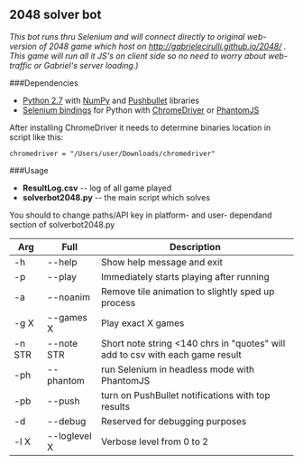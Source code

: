 2048 solver bot
---------------

*This bot runs thru Selenium and will connect directly to original web-version of 2048 game which host on http://gabrielecirulli.github.io/2048/ . This game will run all it JS's on client side so no need to worry about web-traffic or Gabriel's server loading.)*

###Dependencies

 - [Python 2.7](http://www.python.org) with [NumPy](http://www.numpy.org/) and [Pushbullet](https://github.com/randomchars/pushbullet.py) libraries
 - [Selenium bindings](https://pypi.python.org/pypi/selenium) for Python with [ChromeDriver](https://code.google.com/p/chromedriver/) or [PhantomJS](http://phantomjs.org/)

After installing ChromeDriver it needs to determine binaries location in script like this:

`chromedriver = "/Users/user/Downloads/chromedriver"`

###Usage
* **ResultLog.csv** -- log of all game played 
* **solverbot2048.py** -- the main script which solves

You should to change paths/API key in platform- and user- dependand section of solverbot2048.py

| **Arg** | **Full** | **Description** |
|-------|--------|---------------|  
|   -h | --help | Show help message and exit |  
|   -p | --play | Immediately starts playing after running |  
|   -a | --noanim | Remove tile animation to slightly sped up process |
| -g X | --games X | Play exact X games |
| -n STR | --note STR | Short note string <140 chrs in "quotes" will add to csv with each game result |
| -ph | --phantom | run Selenium in headless mode with PhantomJS |
| -pb | --push | turn on PushBullet notifications with top results |
| -d | --debug | Reserved for debugging purposes |
| -l X | --loglevel X | Verbose level from 0 to 2 |